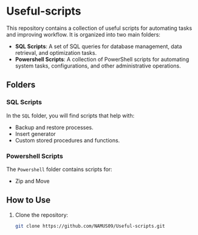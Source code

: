 # Useful-scripts

This repository contains a collection of useful scripts for automating tasks and improving workflow. It is organized into two main folders:

- **SQL Scripts**: A set of SQL queries for database management, data retrieval, and optimization tasks.
- **Powershell Scripts**: A collection of PowerShell scripts for automating system tasks, configurations, and other administrative operations.

## Folders

### SQL Scripts
In the `SQL` folder, you will find scripts that help with:
- Backup and restore processes.
- Insert generator 
- Custom stored procedures and functions.

### Powershell Scripts
The `Powershell` folder contains scripts for:
- Zip and Move

## How to Use

1. Clone the repository:
   ```bash
   git clone https://github.com/NAMUS09/Useful-scripts.git
